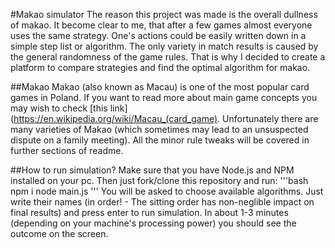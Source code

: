 #Makao simulator
The reason this project was made is the overall dullness of makao. It become clear to me, that after a few games almost everyone uses the same strategy. One's actions could be easily written down in a simple step list or algorithm. The only variety in match results is caused by the general randomness of the game rules. That is why I decided to create a platform to compare strategies and find the optimal algorithm for makao.

##Makao
Makao (also known as Macau) is one of the most popular card games in Poland. If you want to read more about main game concepts you may wish to check [this link](https://en.wikipedia.org/wiki/Macau_(card_game). Unfortunately there are many varieties of Makao (which sometimes may lead to an unsuspected dispute on a family meeting). All the minor rule tweaks will be covered in further sections of readme.


##How to run simulation?
Make sure that you have Node.js and NPM installed on your pc. Then just fork/clone this repository and run:
'''bash
npm i
node main.js
'''
You will be asked to choose available algorithms. Just write their names (in order! - The sitting order has non-neglible impact on final results) and press enter to run simulation. In about 1-3 minutes (depending on your machine's processing power) you should see the outcome on the screen.
